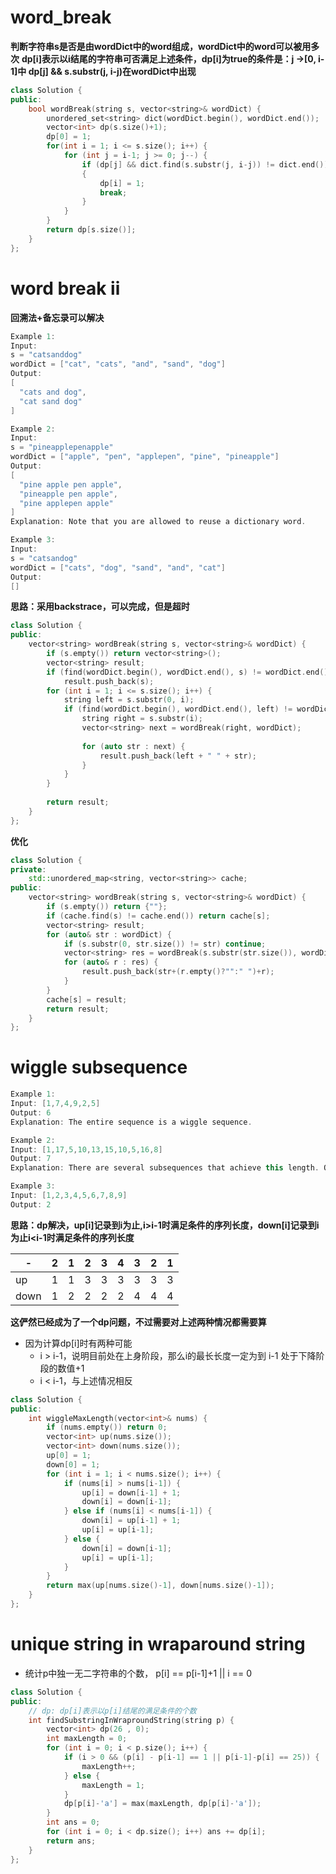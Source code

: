 #  word_break
**判断字符串s是否是由wordDict中的word组成，wordDict中的word可以被用多次**
**dp[i]表示以i结尾的字符串可否满足上述条件，dp[i]为true的条件是：j ->[0, i-1]中   dp[j] && s.substr(j, i-j)在wordDict中出现**

``` cpp
class Solution {
public:
    bool wordBreak(string s, vector<string>& wordDict) {
        unordered_set<string> dict(wordDict.begin(), wordDict.end());
        vector<int> dp(s.size()+1);
        dp[0] = 1;
        for(int i = 1; i <= s.size(); i++) {
            for (int j = i-1; j >= 0; j--) {
                if (dp[j] && dict.find(s.substr(j, i-j)) != dict.end())
                {
                    dp[i] = 1;
                    break;
                }
            }
        }
        return dp[s.size()];
    }
};
```

# word break ii

**回溯法+备忘录可以解决**

``` cpp
Example 1:
Input:
s = "catsanddog"
wordDict = ["cat", "cats", "and", "sand", "dog"]
Output:
[
  "cats and dog",
  "cat sand dog"
]

Example 2:
Input:
s = "pineapplepenapple"
wordDict = ["apple", "pen", "applepen", "pine", "pineapple"]
Output:
[
  "pine apple pen apple",
  "pineapple pen apple",
  "pine applepen apple"
]
Explanation: Note that you are allowed to reuse a dictionary word.

Example 3:
Input:
s = "catsandog"
wordDict = ["cats", "dog", "sand", "and", "cat"]
Output:
[]
```

**思路：采用backstrace，可以完成，但是超时**
``` cpp
class Solution {
public:
    vector<string> wordBreak(string s, vector<string>& wordDict) {
        if (s.empty()) return vector<string>();
        vector<string> result;
        if (find(wordDict.begin(), wordDict.end(), s) != wordDict.end())
            result.push_back(s);
        for (int i = 1; i <= s.size(); i++) {
            string left = s.substr(0, i);
            if (find(wordDict.begin(), wordDict.end(), left) != wordDict.end()) {
                string right = s.substr(i);
                vector<string> next = wordBreak(right, wordDict);
                
                for (auto str : next) {  
                    result.push_back(left + " " + str);    
                }
            }
        }
        
        return result;
    }
};
```
**优化**
``` cpp
class Solution {
private:
    std::unordered_map<string, vector<string>> cache;
public:
    vector<string> wordBreak(string s, vector<string>& wordDict) { 
        if (s.empty()) return {""};
        if (cache.find(s) != cache.end()) return cache[s];
        vector<string> result;
        for (auto& str : wordDict) {
            if (s.substr(0, str.size()) != str) continue;
            vector<string> res = wordBreak(s.substr(str.size()), wordDict);
            for (auto& r : res) {
                result.push_back(str+(r.empty()?"":" ")+r);
            }
        } 
        cache[s] = result;
        return result;
    }
};
```

# wiggle subsequence

```cpp
Example 1:
Input: [1,7,4,9,2,5]
Output: 6
Explanation: The entire sequence is a wiggle sequence.

Example 2:
Input: [1,17,5,10,13,15,10,5,16,8]
Output: 7
Explanation: There are several subsequences that achieve this length. One is [1,17,10,13,10,16,8].

Example 3:
Input: [1,2,3,4,5,6,7,8,9]
Output: 2
```

**思路：dp解决，up[i]记录到i为止,i>i-1时满足条件的序列长度，down[i]记录到i为止i<i-1时满足条件的序列长度**

| -    | 2    | 1    | 2    | 3    | 4    | 3    | 2    | 1    |
| ---- | ---- | ---- | ---- | ---- | ---- | ---- | ---- | ---- |
| up   | 1    | 1    | 3    | 3    | 3    | 3    | 3    | 3    |
| down | 1    | 2    | 2    | 2    | 2    | 4    | 4    | 4    |

**这俨然已经成为了一个dp问题，不过需要对上述两种情况都需要算**

- 因为计算dp[i]时有两种可能
  - i > i-1，说明目前处在上身阶段，那么i的最长长度一定为到 i-1 处于下降阶段的数值+1
  - i < i-1，与上述情况相反

```cpp
class Solution {
public:
    int wiggleMaxLength(vector<int>& nums) {
        if (nums.empty()) return 0;
        vector<int> up(nums.size());
        vector<int> down(nums.size());
        up[0] = 1;
        down[0] = 1;  
        for (int i = 1; i < nums.size(); i++) {
            if (nums[i] > nums[i-1]) {
                up[i] = down[i-1] + 1;
                down[i] = down[i-1];
            } else if (nums[i] < nums[i-1]) {
                down[i] = up[i-1] + 1;
                up[i] = up[i-1];
            } else {
                down[i] = down[i-1];
                up[i] = up[i-1];
            }
        }
        return max(up[nums.size()-1], down[nums.size()-1]);
    }
};
```

# unique string in wraparound string
- 统计p中独一无二字符串的个数， p[i] == p[i-1]+1 || i == 0
``` cpp
class Solution {
public:
    // dp: dp[i]表示以p[i]结尾的满足条件的个数
    int findSubstringInWraproundString(string p) {
        vector<int> dp(26 , 0);
        int maxLength = 0;
        for (int i = 0; i < p.size(); i++) {
            if (i > 0 && (p[i] - p[i-1] == 1 || p[i-1]-p[i] == 25)) {
                maxLength++;
            } else {
                maxLength = 1;
            }
            dp[p[i]-'a'] = max(maxLength, dp[p[i]-'a']);
        }
        int ans = 0;
        for (int i = 0; i < dp.size(); i++) ans += dp[i];
        return ans;
    }
};
```